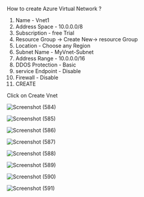 How to create Azure Virtual Network ?

1. Name - Vnet1
2. Address Space - 10.0.0.0/8
3. Subscription - free Trial
4. Resource Group -> Create New-> resource Group
5. Location - Choose any Region
6. Subnet Name - MyVnet-Subnet
7. Address Range - 10.0.0.0/16
8. DDOS Protection - Basic
9. service Endpoint - Disable
10. Firewall - Disable
11. CREATE

Click on Create Vnet


![Screenshot (584)](https://user-images.githubusercontent.com/38061560/111021776-cd9fe880-83f4-11eb-93d6-e5797eb691cc.png)

![Screenshot (585)](https://user-images.githubusercontent.com/38061560/111021851-266f8100-83f5-11eb-9097-6ef7b6765e76.png)

![Screenshot (586)](https://user-images.githubusercontent.com/38061560/111021857-28d1db00-83f5-11eb-83dd-0dea8f82314f.png)

![Screenshot (587)](https://user-images.githubusercontent.com/38061560/111021810-0049e100-83f5-11eb-805c-dabd8d1c8fac.png)

![Screenshot (588)](https://user-images.githubusercontent.com/38061560/111021815-0475fe80-83f5-11eb-8625-2f68c46e4446.png)


![Screenshot (589)](https://user-images.githubusercontent.com/38061560/111021829-0fc92a00-83f5-11eb-896d-a6922e6c55a2.png)

![Screenshot (590)](https://user-images.githubusercontent.com/38061560/111021833-12c41a80-83f5-11eb-9e71-5d40b41dbf0e.png)

![Screenshot (591)](https://user-images.githubusercontent.com/38061560/111021837-1788ce80-83f5-11eb-8294-75e812850064.png)




